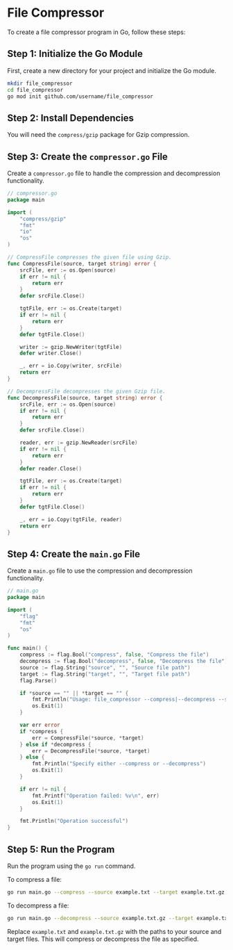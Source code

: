 # File Compressor

To create a file compressor program in Go, follow these steps:

## Step 1: Initialize the Go Module

First, create a new directory for your project and initialize the Go module.

```sh
mkdir file_compressor
cd file_compressor
go mod init github.com/username/file_compressor
```

## Step 2: Install Dependencies

You will need the `compress/gzip` package for Gzip compression.

## Step 3: Create the `compressor.go` File

Create a `compressor.go` file to handle the compression and decompression functionality.

```go
// compressor.go
package main

import (
    "compress/gzip"
    "fmt"
    "io"
    "os"
)

// CompressFile compresses the given file using Gzip.
func CompressFile(source, target string) error {
    srcFile, err := os.Open(source)
    if err != nil {
        return err
    }
    defer srcFile.Close()

    tgtFile, err := os.Create(target)
    if err != nil {
        return err
    }
    defer tgtFile.Close()

    writer := gzip.NewWriter(tgtFile)
    defer writer.Close()

    _, err = io.Copy(writer, srcFile)
    return err
}

// DecompressFile decompresses the given Gzip file.
func DecompressFile(source, target string) error {
    srcFile, err := os.Open(source)
    if err != nil {
        return err
    }
    defer srcFile.Close()

    reader, err := gzip.NewReader(srcFile)
    if err != nil {
        return err
    }
    defer reader.Close()

    tgtFile, err := os.Create(target)
    if err != nil {
        return err
    }
    defer tgtFile.Close()

    _, err = io.Copy(tgtFile, reader)
    return err
}
```

## Step 4: Create the `main.go` File

Create a `main.go` file to use the compression and decompression functionality.

```go
// main.go
package main

import (
    "flag"
    "fmt"
    "os"
)

func main() {
    compress := flag.Bool("compress", false, "Compress the file")
    decompress := flag.Bool("decompress", false, "Decompress the file")
    source := flag.String("source", "", "Source file path")
    target := flag.String("target", "", "Target file path")
    flag.Parse()

    if *source == "" || *target == "" {
        fmt.Println("Usage: file_compressor --compress|--decompress --source <source_file> --target <target_file>")
        os.Exit(1)
    }

    var err error
    if *compress {
        err = CompressFile(*source, *target)
    } else if *decompress {
        err = DecompressFile(*source, *target)
    } else {
        fmt.Println("Specify either --compress or --decompress")
        os.Exit(1)
    }

    if err != nil {
        fmt.Printf("Operation failed: %v\n", err)
        os.Exit(1)
    }

    fmt.Println("Operation successful")
}
```

## Step 5: Run the Program

Run the program using the `go run` command.

To compress a file:

```sh
go run main.go --compress --source example.txt --target example.txt.gz
```

To decompress a file:

```sh
go run main.go --decompress --source example.txt.gz --target example.txt
```

Replace `example.txt` and `example.txt.gz` with the paths to your source and target files. This will compress or decompress the file as specified.